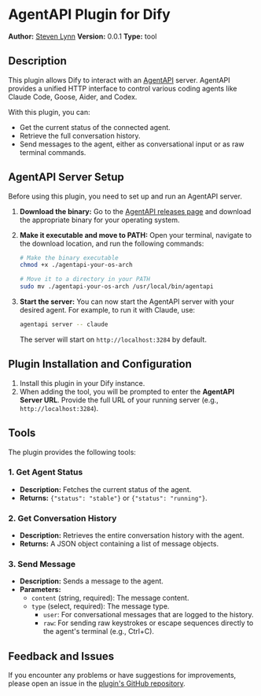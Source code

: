 # AgentAPI Plugin for Dify

**Author:** [Steven Lynn](https://github.com/stvlynn)
**Version:** 0.0.1
**Type:** tool

## Description

This plugin allows Dify to interact with an [AgentAPI](https://github.com/coder/agentapi) server. AgentAPI provides a unified HTTP interface to control various coding agents like Claude Code, Goose, Aider, and Codex.

With this plugin, you can:

*   Get the current status of the connected agent.
*   Retrieve the full conversation history.
*   Send messages to the agent, either as conversational input or as raw terminal commands.

## AgentAPI Server Setup

Before using this plugin, you need to set up and run an AgentAPI server.

1.  **Download the binary:**
    Go to the [AgentAPI releases page](https://github.com/coder/agentapi/releases) and download the appropriate binary for your operating system.

2.  **Make it executable and move to PATH:**
    Open your terminal, navigate to the download location, and run the following commands:

    ```bash
    # Make the binary executable
    chmod +x ./agentapi-your-os-arch

    # Move it to a directory in your PATH
    sudo mv ./agentapi-your-os-arch /usr/local/bin/agentapi
    ```

3.  **Start the server:**
    You can now start the AgentAPI server with your desired agent. For example, to run it with Claude, use:

    ```bash
    agentapi server -- claude
    ```

    The server will start on `http://localhost:3284` by default.

## Plugin Installation and Configuration

1.  Install this plugin in your Dify instance.
2.  When adding the tool, you will be prompted to enter the **AgentAPI Server URL**. Provide the full URL of your running server (e.g., `http://localhost:3284`).

## Tools

The plugin provides the following tools:

### 1. Get Agent Status

*   **Description:** Fetches the current status of the agent.
*   **Returns:** `{"status": "stable"}` or `{"status": "running"}`.

### 2. Get Conversation History

*   **Description:** Retrieves the entire conversation history with the agent.
*   **Returns:** A JSON object containing a list of message objects.

### 3. Send Message

*   **Description:** Sends a message to the agent.
*   **Parameters:**
    *   `content` (string, required): The message content.
    *   `type` (select, required): The message type. 
        *   `user`: For conversational messages that are logged to the history.
        *   `raw`: For sending raw keystrokes or escape sequences directly to the agent's terminal (e.g., Ctrl+C).

## Feedback and Issues

If you encounter any problems or have suggestions for improvements, please open an issue in the [plugin's GitHub repository](https://github.com/stvlynn/agentapi-dify-plugin).
